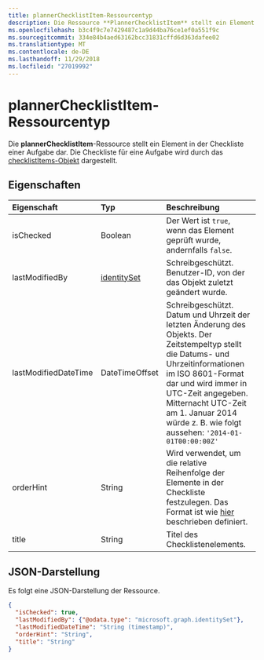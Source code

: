 ```yaml
---
title: plannerChecklistItem-Ressourcentyp
description: Die Ressource **PlannerChecklistItem** stellt ein Element in der Prüfliste eines Vorgangs dar. Die Checkliste für einen Vorgang wird durch das ChecklistItems-Objekt dargestellt.
ms.openlocfilehash: b3c4f9c7e7429487c1a9d44ba76ce1ef0a551f9c
ms.sourcegitcommit: 334e84b4aed63162bcc31831cffd6d363dafee02
ms.translationtype: MT
ms.contentlocale: de-DE
ms.lasthandoff: 11/29/2018
ms.locfileid: "27019992"
---
```

# <a name="plannerchecklistitem-resource-type"></a>plannerChecklistItem-Ressourcentyp


Die **plannerChecklistItem**-Ressource stellt ein Element in der Checkliste einer Aufgabe dar. Die Checkliste für eine Aufgabe wird durch das [checklistItems-Objekt](plannerchecklistitems.md) dargestellt.


## <a name="properties"></a>Eigenschaften
| Eigenschaft     | Typ   |Beschreibung|
|:---------------|:--------|:----------|
|isChecked|Boolean|Der Wert ist `true`, wenn das Element geprüft wurde, andernfalls `false`.|
|lastModifiedBy|[identitySet](identityset.md)| Schreibgeschützt. Benutzer-ID, von der das Objekt zuletzt geändert wurde.|
|lastModifiedDateTime|DateTimeOffset|Schreibgeschützt. Datum und Uhrzeit der letzten Änderung des Objekts. Der Zeitstempeltyp stellt die Datums- und Uhrzeitinformationen im ISO 8601-Format dar und wird immer in UTC-Zeit angegeben. Mitternacht UTC-Zeit am 1. Januar 2014 würde z. B. wie folgt aussehen: `'2014-01-01T00:00:00Z'`|
|orderHint|String|Wird verwendet, um die relative Reihenfolge der Elemente in der Checkliste festzulegen. Das Format ist wie [hier](planner-order-hint-format.md) beschrieben definiert.|
|title|String|Titel des Checklistenelements.|

## <a name="json-representation"></a>JSON-Darstellung
Es folgt eine JSON-Darstellung der Ressource.

<!-- {
  "blockType": "resource",
  "optionalProperties": [

  ],
  "@odata.type": "microsoft.graph.plannerChecklistItem"
}-->

```json
{
  "isChecked": true,
  "lastModifiedBy": {"@odata.type": "microsoft.graph.identitySet"},
  "lastModifiedDateTime": "String (timestamp)",
  "orderHint": "String",
  "title": "String"
}

```

<!-- uuid: 8fcb5dbc-d5aa-4681-8e31-b001d5168d79
2015-10-25 14:57:30 UTC -->
<!-- {
  "type": "#page.annotation",
  "description": "plannerChecklistItem resource",
  "keywords": "",
  "section": "documentation",
  "tocPath": ""
}-->